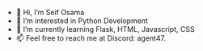 - 👋 Hi, I’m Seif Osama
- 👀 I’m interested in Python Development
- 🌱 I’m currently learning Flask, HTML, Javascript, CSS
- 📫 Feel free to reach me at Discord: agent47.

<!---
SeifOsvmv/SeifOsvmv is a ✨ special ✨ repository because its `README.md` (this file) appears on your GitHub profile.
You can click the Preview link to take a look at your changes.
--->
